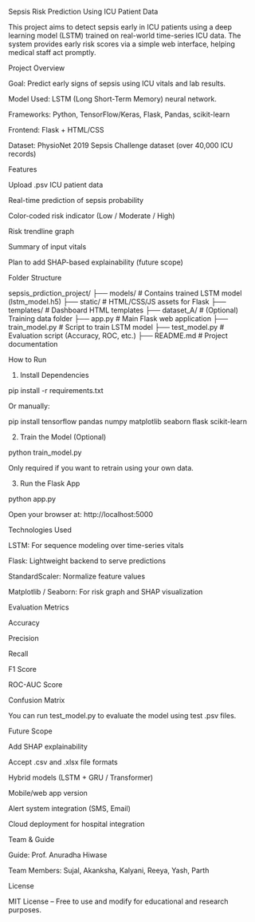 Sepsis Risk Prediction Using ICU Patient Data

This project aims to detect sepsis early in ICU patients using a deep learning model (LSTM) trained on real-world time-series ICU data. The system provides early risk scores via a simple web interface, helping medical staff act promptly.

Project Overview

Goal: Predict early signs of sepsis using ICU vitals and lab results.

Model Used: LSTM (Long Short-Term Memory) neural network.

Frameworks: Python, TensorFlow/Keras, Flask, Pandas, scikit-learn

Frontend: Flask + HTML/CSS

Dataset: PhysioNet 2019 Sepsis Challenge dataset (over 40,000 ICU records)

Features

Upload .psv ICU patient data

Real-time prediction of sepsis probability

Color-coded risk indicator (Low / Moderate / High)

Risk trendline graph

Summary of input vitals

Plan to add SHAP-based explainability (future scope)

Folder Structure

sepsis_prdiction_project/
├── models/                  # Contains trained LSTM model (lstm_model.h5)
├── static/                  # HTML/CSS/JS assets for Flask
├── templates/               # Dashboard HTML templates
├── dataset_A/               # (Optional) Training data folder
├── app.py                   # Main Flask web application
├── train_model.py           # Script to train LSTM model
├── test_model.py            # Evaluation script (Accuracy, ROC, etc.)
├── README.md                # Project documentation

How to Run

1. Install Dependencies

pip install -r requirements.txt

Or manually:

pip install tensorflow pandas numpy matplotlib seaborn flask scikit-learn

2. Train the Model (Optional)

python train_model.py

Only required if you want to retrain using your own data.

3. Run the Flask App

python app.py

Open your browser at: http://localhost:5000

Technologies Used

LSTM: For sequence modeling over time-series vitals

Flask: Lightweight backend to serve predictions

StandardScaler: Normalize feature values

Matplotlib / Seaborn: For risk graph and SHAP visualization

Evaluation Metrics

Accuracy

Precision

Recall

F1 Score

ROC-AUC Score

Confusion Matrix

You can run test_model.py to evaluate the model using test .psv files.

Future Scope

Add SHAP explainability

Accept .csv and .xlsx file formats

Hybrid models (LSTM + GRU / Transformer)

Mobile/web app version

Alert system integration (SMS, Email)

Cloud deployment for hospital integration

Team & Guide

Guide: Prof. Anuradha Hiwase

Team Members: Sujal, Akanksha, Kalyani, Reeya, Yash, Parth

License

MIT License – Free to use and modify for educational and research purposes.

